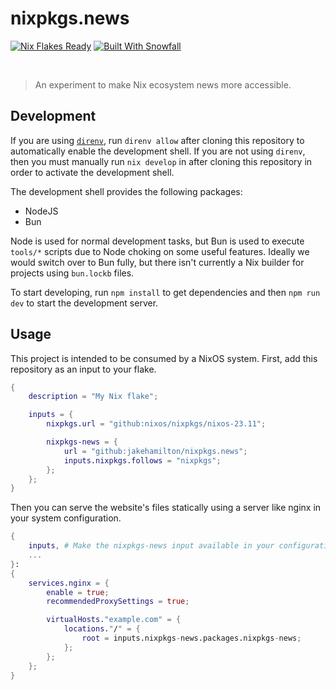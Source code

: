 # nixpkgs.news

<a href="https://wiki.nixos.org/wiki/Flakes" target="_blank"><img alt="Nix Flakes Ready" src="https://img.shields.io/static/v1?logo=nixos&logoColor=d8dee9&label=Nix%20Flakes&labelColor=5e81ac&message=Ready&color=d8dee9&style=for-the-badge"></a>
<a href="https://github.com/snowfallorg/lib" target="_blank"><img alt="Built With Snowfall" src="https://img.shields.io/static/v1?logoColor=d8dee9&label=Built%20With&labelColor=5e81ac&message=Snowfall&color=d8dee9&style=for-the-badge"></a>

&nbsp;

> An experiment to make Nix ecosystem news more accessible.

## Development

If you are using [`direnv`](https://direnv.net), run `direnv allow` after cloning
this repository to automatically enable the development shell. If you are not
using `direnv`, then you must manually run `nix develop` in after cloning this
repository in order to activate the development shell.

The development shell provides the following packages:

- NodeJS
- Bun

Node is used for normal development tasks, but Bun is used to execute `tools/*` scripts
due to Node choking on some useful features. Ideally we would switch over to Bun fully,
but there isn't currently a Nix builder for projects using `bun.lockb` files.

To start developing, run `npm install` to get dependencies and then `npm run dev` to start
the development server.

## Usage

This project is intended to be consumed by a NixOS system. First, add this repository
as an input to your flake.

```nix
{
    description = "My Nix flake";

    inputs = {
        nixpkgs.url = "github:nixos/nixpkgs/nixos-23.11";

        nixpkgs-news = {
            url = "github:jakehamilton/nixpkgs.news";
            inputs.nixpkgs.follows = "nixpkgs";
        };
    };
}
```

Then you can serve the website's files statically using a server like nginx in your
system configuration.

```nix
{
    inputs, # Make the nixpkgs-news input available in your configuration.
    ...
}:
{
    services.nginx = {
        enable = true;
        recommendedProxySettings = true;

        virtualHosts."example.com" = {
            locations."/" = {
                root = inputs.nixpkgs-news.packages.nixpkgs-news;
            };
        };
    };
}
```

